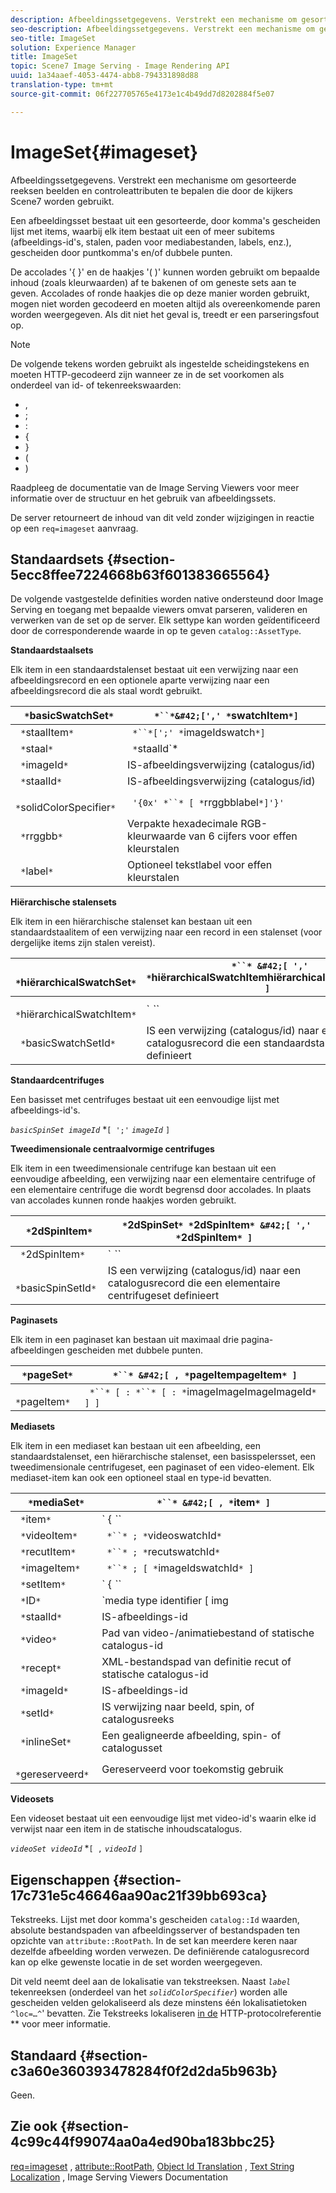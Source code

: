 ```yaml
---
description: Afbeeldingssetgegevens. Verstrekt een mechanisme om gesorteerde reeksen beelden en controleattributen te bepalen die door de kijkers Scene7 worden gebruikt.
seo-description: Afbeeldingssetgegevens. Verstrekt een mechanisme om gesorteerde reeksen beelden en controleattributen te bepalen die door de kijkers Scene7 worden gebruikt.
seo-title: ImageSet
solution: Experience Manager
title: ImageSet
topic: Scene7 Image Serving - Image Rendering API
uuid: 1a34aaef-4053-4474-abb8-794331898d88
translation-type: tm+mt
source-git-commit: 06f227705765e4173e1c4b49dd7d8202884f5e07

---
```



# ImageSet{#imageset}

Afbeeldingssetgegevens. Verstrekt een mechanisme om gesorteerde reeksen beelden en controleattributen te bepalen die door de kijkers Scene7 worden gebruikt.

Een afbeeldingsset bestaat uit een gesorteerde, door komma&#39;s gescheiden lijst met items, waarbij elk item bestaat uit een of meer subitems (afbeeldings-id&#39;s, stalen, paden voor mediabestanden, labels, enz.), gescheiden door puntkomma&#39;s en/of dubbele punten.

De accolades &#39;{ }&#39; en de haakjes &#39;( )&#39; kunnen worden gebruikt om bepaalde inhoud (zoals kleurwaarden) af te bakenen of om geneste sets aan te geven. Accolades of ronde haakjes die op deze manier worden gebruikt, mogen niet worden gecodeerd en moeten altijd als overeenkomende paren worden weergegeven. Als dit niet het geval is, treedt er een parseringsfout op.

>[!NOTE]
>
>De volgende tekens worden gebruikt als ingestelde scheidingstekens en moeten HTTP-gecodeerd zijn wanneer ze in de set voorkomen als onderdeel van id- of tekenreekswaarden:
>
>* ,
>* ;
>* :
>* {
>* }
>* (
>* )



Raadpleeg de documentatie van de Image Serving Viewers voor meer informatie over de structuur en het gebruik van afbeeldingssets.

De server retourneert de inhoud van dit veld zonder wijzigingen in reactie op een `req=imageset` aanvraag.

## Standaardsets {#section-5ecc8ffee7224668b63f601383665564}

De volgende vastgestelde definities worden native ondersteund door Image Serving en toegang met bepaalde viewers omvat parseren, valideren en verwerken van de set op de server. Elk settype kan worden geïdentificeerd door de corresponderende waarde in op te geven `catalog::AssetType`.

**Standaardstaalsets**

Elk item in een standaardstalenset bestaat uit een verwijzing naar een afbeeldingsrecord en een optionele aparte verwijzing naar een afbeeldingsrecord die als staal wordt gebruikt.

| ` *`basicSwatchSet`*` | ` *``*&#42;[',' *`swatchItem`*]` |
|---|---|
| ` *`staalItem`*` | ` *``*[';' *`imageIdswatch`*]` |
| ` *`staal`*` | ` *`staalId`*|solidColorSpecifier` |
| ` *`imageId`*` | IS-afbeeldingsverwijzing (catalogus/id) |
| ` *`staalId`*` | IS-afbeeldingsverwijzing (catalogus/id) |
| ` *`solidColorSpecifier`*` | ` '{0x' *``* [ *`rrggbblabel`*]'}'` |
| ` *`rrggbb`*` | Verpakte hexadecimale RGB-kleurwaarde van 6 cijfers voor effen kleurstalen |
| ` *`label`*` | Optioneel tekstlabel voor effen kleurstalen |

**Hiërarchische stalensets**

Elk item in een hiërarchische stalenset kan bestaan uit een standaardstaalitem of een verwijzing naar een record in een stalenset (voor dergelijke items zijn stalen vereist).

| ` *`hiërarchicalSwatchSet`*` | ` *``* &#42;[ ',' *`hiërarchicalSwatchItemhiërarchicalSwatchItem`* ]` |
|---|---|
| ` *`hiërarchicalSwatchItem`*` | ` *``* | { *``* ';' *`swatchItembBasicSwatchSetIdswatch`* }` |
| ` *`basicSwatchSetId`*` | IS een verwijzing (catalogus/id) naar een catalogusrecord die een standaardstalenset definieert |

**Standaardcentrifuges**

Een basisset met centrifuges bestaat uit een eenvoudige lijst met afbeeldings-id&#39;s.

*`basicSpinSet imageId`*  *`[ ';'`  *`imageId`* `]`

**Tweedimensionale centraalvormige centrifuges**

Elk item in een tweedimensionale centrifuge kan bestaan uit een eenvoudige afbeelding, een verwijzing naar een elementaire centrifuge of een elementaire centrifuge die wordt begrensd door accolades. In plaats van accolades kunnen ronde haakjes worden gebruikt.

| ` *`2dSpinItem`*` | ` *`2dSpinSet`* *`2dSpinItem`* &#42;[ ',' *`2dSpinItem`* ]` |
|---|---|
| ` *`2dSpinItem`*` | ` *``* | { '{' *``* '}' } | *`imageIdbasicSpinSetbasicSpinSetId`*` |
| ` *`basicSpinSetId`*` | IS een verwijzing (catalogus/id) naar een catalogusrecord die een elementaire centrifugeset definieert |

**Paginasets**

Elk item in een paginaset kan bestaan uit maximaal drie pagina-afbeeldingen gescheiden met dubbele punten.

| ` *`pageSet`*` | ` *``* &#42;[ , *`pageItempageItem`* ]` |
|---|---|
| ` *`pageItem`*` | ` *``* [ : *``* [ : *`imageImageImageImageId`* ] ]` |

**Mediasets**

Elk item in een mediaset kan bestaan uit een afbeelding, een standaardstalenset, een hiërarchische stalenset, een basisspelersset, een tweedimensionale centrifugeset, een paginaset of een video-element. Elk mediaset-item kan ook een optioneel staal en type-id bevatten.

| ` *`mediaSet`*` | ` *``* &#42;[ , *`item`* ]` |
|---|---|
| ` *`item`*` | ` { *``* | *``* | *``*}} | *``* } [ ; [ *``* ] [ ; [ *`videoItemItemImageItemSetItemIDreserved`* ] ] ]` |
| ` *`videoItem`*` | ` *``* ; *`videoswatchId`*` |
| ` *`recutItem`*` | ` *``* ; *`recutswatchId`*` |
| ` *`imageItem`*` | ` *``* ; [ *`imageIdswatchId`* ]` |
| ` *`setItem`*` | ` { *``* | { '{' *``* '}' } } ; *`setLineSetSwatchId`*` |
| ` *`ID`*` | `media type identifier [ img | basic | advanced_image | img | img_set | advanced_imageset | advanced_swatchset | spin | video ]` |
| ` *`staalId`*` | IS-afbeeldings-id |
| ` *`video`*` | Pad van video-/animatiebestand of statische catalogus-id |
| ` *`recept`*` | XML-bestandspad van definitie recut of statische catalogus-id |
| ` *`imageId`*` | IS-afbeeldings-id |
| ` *`setId`*` | IS verwijzing naar beeld, spin, of catalogusreeks |
| ` *`inlineSet`*` | Een gealigneerde afbeelding, spin- of catalogusset |
| ` *`gereserveerd`*` | Gereserveerd voor toekomstig gebruik |

**Videosets**

Een videoset bestaat uit een eenvoudige lijst met video-id&#39;s waarin elke id verwijst naar een item in de statische inhoudscatalogus.

*`videoSet videoId`*  *`[ ,`  *`videoId`* `]`

## Eigenschappen {#section-17c731e5c46646aa90ac21f39bb693ca}

Tekstreeks. Lijst met door komma&#39;s gescheiden `catalog::Id` waarden, absolute bestandspaden van afbeeldingsserver of bestandspaden ten opzichte van `attribute::RootPath`. In de set kan meerdere keren naar dezelfde afbeelding worden verwezen. De definiërende catalogusrecord kan op elke gewenste locatie in de set worden weergegeven.

Dit veld neemt deel aan de lokalisatie van tekstreeksen. Naast *`label`* tekenreeksen (onderdeel van het *`solidColorSpecifier`*) worden alle gescheiden velden gelokaliseerd als deze minstens één lokalisatietoken `^loc=…^`&#39; bevatten. Zie Tekstreeks lokaliseren [in de](/help/aem-is-ir-api/is-api/http-ref/image-serving-api-ref/c-http-protocol-reference/c-syntax-and-features/r-text-string-localization.md) HTTP-protocolreferentie ** voor meer informatie.

## Standaard {#section-c3a60e360393478284f0f2d2da5b963b}

Geen.

## Zie ook {#section-4c99c44f99074aa0a4ed90ba183bbc25}

[req=imageset](/help/aem-is-ir-api/is-api/http-ref/image-serving-api-ref/c-http-protocol-reference/c-command-reference/r-req/r-req.md) , [attribute::RootPath](/help/aem-is-ir-api/is-api/image-catalog/image-serving-api-ref/c-image-catalog-reference/c-attributes-reference/r-rootpath.md), [Object Id Translation](/help/aem-is-ir-api/is-api/http-ref/image-serving-api-ref/c-http-protocol-reference/c-syntax-and-features/r-object-id-translation.md) , [Text String Localization](/help/aem-is-ir-api/is-api/http-ref/image-serving-api-ref/c-http-protocol-reference/c-syntax-and-features/r-text-string-localization.md) , Image Serving Viewers Documentation
